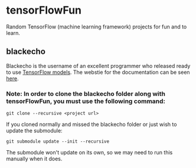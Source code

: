 # tensorFlowFun
Random TensorFlow (machine learning framework) projects for fun and to learn.


## blackecho
Blackecho is the username of an excellent programmer who released ready to use [TensorFlow models](https://github.com/blackecho/Deep-Learning-TensorFlow). The webstie for the documentation can be seen [here](http://deep-learning-tensorflow.readthedocs.io/en/latest/).

### Note: In order to clone the blackecho folder along with tensorFlowFun, you must use the following command:
```
git clone --recursive <project url>
```

If you cloned normally and missed the blackecho folder or just wish to update the submodule:
```
git submodule update --init --recursive
```
The submodule won't update on its own, so we may need to run this manually when it does.
